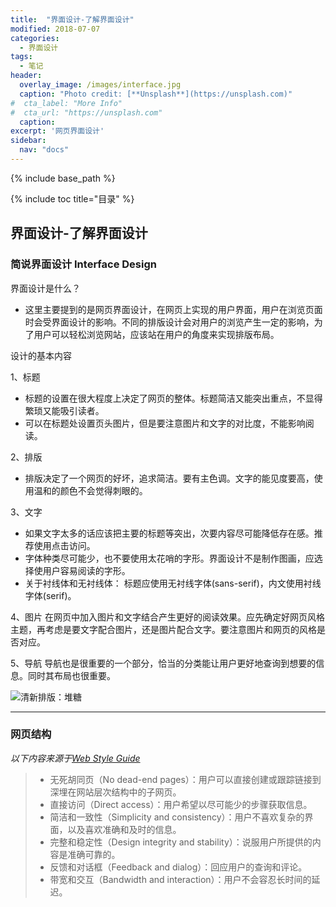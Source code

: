 ```yaml
---
title:  "界面设计-了解界面设计"
modified: 2018-07-07 
categories: 
  - 界面设计
tags:
  - 笔记  
header:
  overlay_image: /images/interface.jpg 
  caption: "Photo credit: [**Unsplash**](https://unsplash.com)"
#  cta_label: "More Info" 
#  cta_url: "https://unsplash.com"
  caption:
excerpt: '网页界面设计'
sidebar:
  nav: "docs"
---
```

 
{% include base_path %}
 
{% include toc title="目录" %}

 
  
## 界面设计-了解界面设计
 
### 简说界面设计 Interface Design
 
界面设计是什么？
- 这里主要提到的是网页界面设计，在网页上实现的用户界面，用户在浏览页面时会受界面设计的影响。不同的排版设计会对用户的浏览产生一定的影响，为了用户可以轻松浏览网站，应该站在用户的角度来实现排版布局。

设计的基本内容

1、标题
- 标题的设置在很大程度上决定了网页的整体。标题简洁又能突出重点，不显得繁琐又能吸引读者。
- 可以在标题处设置页头图片，但是要注意图片和文字的对比度，不能影响阅读。

2、排版
- 排版决定了一个网页的好坏，追求简洁。要有主色调。文字的能见度要高，使用温和的颜色不会觉得刺眼的。

3、文字
- 如果文字太多的话应该把主要的标题等突出，次要内容尽可能降低存在感。推荐使用点击访问。 
- 字体种类尽可能少，也不要使用太花哨的字形。界面设计不是制作图画，应选择使用户容易阅读的字形。
- 关于衬线体和无衬线体：
 标题应使用无衬线字体(sans-serif)，内文使用衬线字体(serif)。

4、图片
在网页中加入图片和文字结合产生更好的阅读效果。应先确定好网页风格主题，再考虑是要文字配合图片，还是图片配合文字。要注意图片和网页的风格是否对应。

5、导航
导航也是很重要的一个部分，恰当的分类能让用户更好地查询到想要的信息。同时其布局也很重要。

![清新排版：堆糖](https://upload-images.jianshu.io/upload_images/9437529-9eaa81031222ae61.png?imageMogr2/auto-orient/strip%7CimageView2/2/w/1240)

---
 
### 网页结构 

*以下内容来源于[Web Style Guide](http://www.webstyleguide.com/wsg3/4-interface-design/3-interface-design.html)*

>- 无死胡同页（No dead-end pages）：用户可以直接创建或跟踪链接到深埋在网站层次结构中的子网页。
>- 直接访问（Direct access）：用户希望以尽可能少的步骤获取信息。
>- 简洁和一致性（Simplicity and consistency）：用户不喜欢复杂的界面，以及喜欢准确和及时的信息。
>- 完整和稳定性（Design integrity and stability）：说服用户所提供的内容是准确可靠的。
>- 反馈和对话框（Feedback and dialog）：回应用户的查询和评论。
>- 带宽和交互（Bandwidth and interaction）：用户不会容忍长时间的延迟。

